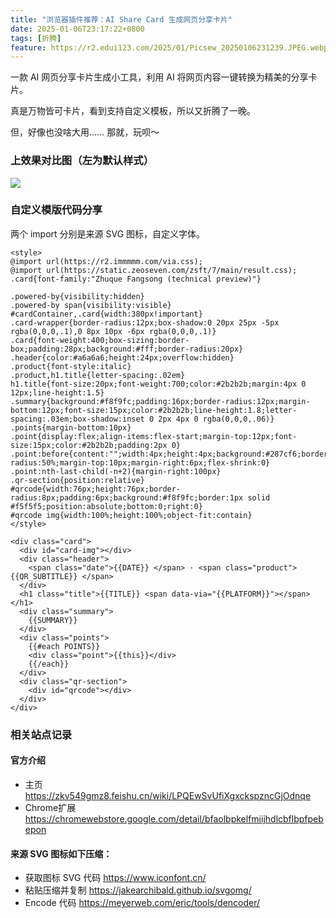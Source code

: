 ```yaml
---
title: "浏览器插件推荐：AI Share Card 生成网页分享卡片"
date: 2025-01-06T23:17:22+0800
tags: [折腾]
feature: https://r2.edui123.com/2025/01/Picsew_20250106231239.JPEG.webp
---
```


一款 AI 网页分享卡片生成小工具，利用 AI 将网页内容一键转换为精美的分享卡片。

真是万物皆可卡片，看到支持自定义模板，所以又折腾了一晚。

但，好像也没啥大用…… 那就，玩呗～

<!--more-->

### 上效果对比图（左为默认样式）

![](https://r2.edui123.com/2025/01/Picsew_20250107195720.JPEG.webp)

### 自定义模版代码分享

两个 import 分别是来源 SVG 图标，自定义字体。

```
<style>
@import url(https://r2.immmmm.com/via.css);
@import url(https://static.zeoseven.com/zsft/7/main/result.css);
.card{font-family:"Zhuque Fangsong (technical preview)"}

.powered-by{visibility:hidden}
.powered-by span{visibility:visible}
#cardContainer,.card{width:380px!important}
.card-wrapper{border-radius:12px;box-shadow:0 20px 25px -5px rgba(0,0,0,.1),0 8px 10px -6px rgba(0,0,0,.1)}
.card{font-weight:400;box-sizing:border-box;padding:28px;background:#fff;border-radius:20px}
.header{color:#a6a6a6;height:24px;overflow:hidden}
.product{font-style:italic}
.product,h1.title{letter-spacing:.02em}
h1.title{font-size:20px;font-weight:700;color:#2b2b2b;margin:4px 0 12px;line-height:1.5}
.summary{background:#f8f9fc;padding:16px;border-radius:12px;margin-bottom:12px;font-size:15px;color:#2b2b2b;line-height:1.8;letter-spacing:.03em;box-shadow:inset 0 2px 4px 0 rgba(0,0,0,.06)}
.points{margin-bottom:10px}
.point{display:flex;align-items:flex-start;margin-top:12px;font-size:15px;color:#2b2b2b;padding:2px 0}
.point:before{content:"";width:4px;height:4px;background:#287cf6;border-radius:50%;margin-top:10px;margin-right:6px;flex-shrink:0}
.point:nth-last-child(-n+2){margin-right:100px}
.qr-section{position:relative}
#qrcode{width:76px;height:76px;border-radius:8px;padding:6px;background:#f8f9fc;border:1px solid #f5f5f5;position:absolute;bottom:0;right:0}
#qrcode img{width:100%;height:100%;object-fit:contain}
</style>

<div class="card">
  <div id="card-img"></div>
  <div class="header">
    <span class="date">{{DATE}} </span> · <span class="product">{{QR_SUBTITLE}} </span>
  </div>
  <h1 class="title">{{TITLE}} <span data-via="{{PLATFORM}}"></span></h1>
  <div class="summary">
    {{SUMMARY}}
  </div>
  <div class="points">
    {{#each POINTS}}
    <div class="point">{{this}}</div>
    {{/each}}
  </div>
  <div class="qr-section">
    <div id="qrcode"></div>
  </div>
</div> 
```

### 相关站点记录

#### 官方介绍

- 主页 <https://zkv549gmz8.feishu.cn/wiki/LPQEwSvUfiXgxckspzncGjOdnqe>
- Chrome扩展 <https://chromewebstore.google.com/detail/bfaolbpkelfmiijhdlcbflbpfpebepon>

#### 来源 SVG 图标如下压缩：

- 获取图标 SVG 代码 <https://www.iconfont.cn/>
- 粘贴压缩并复制 <https://jakearchibald.github.io/svgomg/>
- Encode 代码 <https://meyerweb.com/eric/tools/dencoder/>